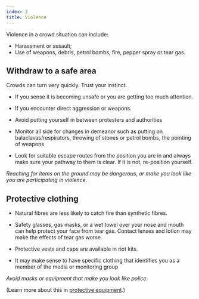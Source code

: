 ```yaml
---
index: 3
title: Violence
---
```

Violence in a crowd situation can include: 

*	Harassment or assault;
*	Use of weapons, debris, petrol bombs, fire, pepper spray or tear gas. 

## Withdraw to a safe area

Crowds can turn very quickly. Trust your instinct.  

*	If you sense it is becoming unsafe or you are getting too much attention.

* If you encounter direct aggression or weapons.

* Avoid putting yourself in between protesters and authorities

* Monitor all side for changes in demeanor such as putting on balaclavas/respirators, throwing of stones or petrol bombs, the pointing of weapons

* Look for suitable escape routes from the position you are in and always make sure your pathway to them is clear. If it is not, re-position yourself.

*Reaching for items on the ground may be dangerous, or make you look like you are participating in violence.* 

## Protective clothing

*	Natural fibres are less likely to catch fire than synthetic fibres. 

*	Safety glasses, gas masks, or a wet towel over your nose and mouth can help protect your face from tear gas. Contact lenses and lotion may make the effects of tear gas worse. 

*   Protective vests and caps are available in riot kits.

*   It may make sense to have specific clothing that identifies you as a member of the media or monitoring group

*Avoid masks or equipment that make you look like police.*

(Learn more about this in [protective equipment](umbrella://travel/protective-equipment).)
